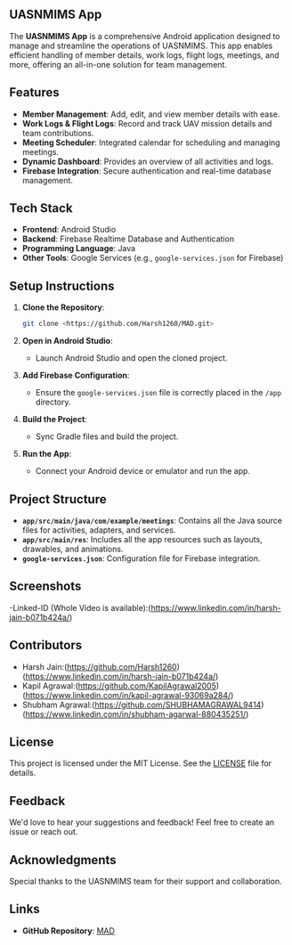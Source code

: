 ## UASNMIMS App
The **UASNMIMS App** is a comprehensive Android application designed to manage and streamline the operations of UASNMIMS. 
This app enables efficient handling of member details, work logs, flight logs, meetings, and more, offering an all-in-one solution for team management.

## Features
- **Member Management**: Add, edit, and view member details with ease.
- **Work Logs & Flight Logs**: Record and track UAV mission details and team contributions.
- **Meeting Scheduler**: Integrated calendar for scheduling and managing meetings.
- **Dynamic Dashboard**: Provides an overview of all activities and logs.
- **Firebase Integration**: Secure authentication and real-time database management.

## Tech Stack
- **Frontend**: Android Studio
- **Backend**: Firebase Realtime Database and Authentication
- **Programming Language**: Java
- **Other Tools**: Google Services (e.g., `google-services.json` for Firebase)

## Setup Instructions
1. **Clone the Repository**:
   ```bash
   git clone <https://github.com/Harsh1260/MAD.git>

2. **Open in Android Studio**:
   - Launch Android Studio and open the cloned project.

3. **Add Firebase Configuration**:
   - Ensure the `google-services.json` file is correctly placed in the `/app` directory.

4. **Build the Project**:
   - Sync Gradle files and build the project.

5. **Run the App**:
   - Connect your Android device or emulator and run the app.

## Project Structure
- **`app/src/main/java/com/example/meetings`**: Contains all the Java source files for activities, adapters, and services.
- **`app/src/main/res`**: Includes all the app resources such as layouts, drawables, and animations.
- **`google-services.json`**: Configuration file for Firebase integration.

## Screenshots
-Linked-ID (Whole Video is available):(https://www.linkedin.com/in/harsh-jain-b071b424a/)

## Contributors
- Harsh Jain:(https://github.com/Harsh1260) (https://www.linkedin.com/in/harsh-jain-b071b424a/)
- Kapil Agrawal:(https://github.com/KapilAgrawal2005) (https://www.linkedin.com/in/kapil-agrawal-93069a284/)
- Shubham Agrawal:(https://github.com/SHUBHAMAGRAWAL9414) (https://www.linkedin.com/in/shubham-agarwal-880435251/)

## License
This project is licensed under the MIT License. See the [LICENSE](LICENSE) file for details.

## Feedback
We'd love to hear your suggestions and feedback! Feel free to create an issue or reach out.

## Acknowledgments
Special thanks to the UASNMIMS team for their support and collaboration.

## Links
- **GitHub Repository**: [MAD](<https://github.com/Harsh1260/MAD.git>)
